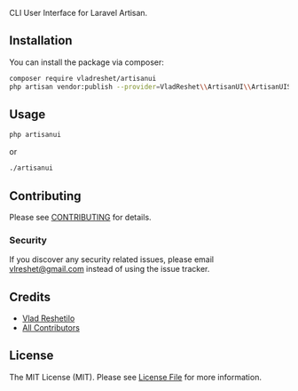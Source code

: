 CLI User Interface for Laravel Artisan.

## Installation

You can install the package via composer:

```bash
composer require vladreshet/artisanui
php artisan vendor:publish --provider=VladReshet\\ArtisanUI\\ArtisanUIServiceProvider
```

## Usage

``` bash
php artisanui
```
or
``` bash
./artisanui
```

## Contributing

Please see [CONTRIBUTING](CONTRIBUTING.md) for details.

### Security

If you discover any security related issues, please email vlreshet@gmail.com instead of using the issue tracker.

## Credits

- [Vlad Reshetilo](https://github.com/vladreshet)
- [All Contributors](../../contributors)

## License

The MIT License (MIT). Please see [License File](LICENSE.md) for more information.